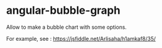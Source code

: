# angular-bubble-graph
Allow to make a bubble chart with some options.

For example, see : https://jsfiddle.net/Arlisaha/h1amkaf8/35/
